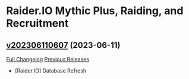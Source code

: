 # Raider.IO Mythic Plus, Raiding, and Recruitment

## [v202306110607](https://github.com/RaiderIO/raiderio-addon/tree/v202306110607) (2023-06-11)
[Full Changelog](https://github.com/RaiderIO/raiderio-addon/compare/v202306100613...v202306110607) [Previous Releases](https://github.com/RaiderIO/raiderio-addon/releases)

- [Raider.IO] Database Refresh  
